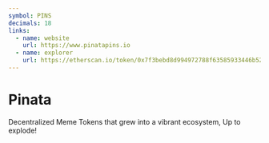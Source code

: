 ```yaml
---
symbol: PINS
decimals: 18
links:
  - name: website
    url: https://www.pinatapins.io
  - name: explorer
    url: https://etherscan.io/token/0x7f3bebd8d994972788f63585933446b520100732
---
```


# Pinata

Decentralized Meme Tokens that grew into a vibrant ecosystem, Up to explode!

